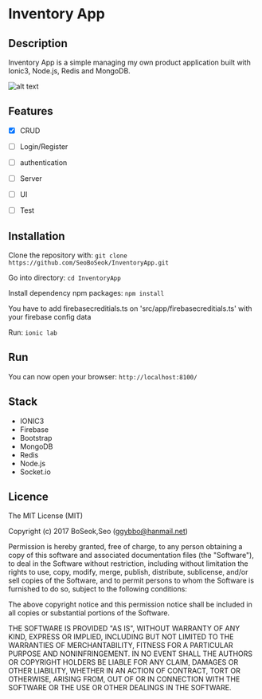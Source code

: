 # Inventory App



## Description

Inventory App is a simple managing my own product application built with Ionic3, Node.js, Redis and MongoDB.


![alt text](SeoBoSeok.github.io/inventoryAppMovieReSize.gif "demo")


## Features

- [X] CRUD
- [ ] Login/Register
- [ ] authentication
- [ ] Server
- [ ] UI
- [ ] Test



## Installation

Clone the repository with: `git clone https://github.com/SeoBoSeok/InventoryApp.git`

Go into directory: `cd InventoryApp`

Install dependency npm packages: `npm install`

You have to add firebasecreditials.ts on 'src/app/firebasecreditials.ts' with your firebase config data

Run: `ionic lab`



## Run

You can now open your browser: `http://localhost:8100/`



## Stack

* IONIC3
* Firebase
* Bootstrap
* MongoDB
* Redis
* Node.js
* Socket.io



## Licence
The MIT License (MIT)

Copyright (c) 2017 BoSeok,Seo (ggybbo@hanmail.net)

Permission is hereby granted, free of charge, to any person obtaining a copy
of this software and associated documentation files (the "Software"), to deal
in the Software without restriction, including without limitation the rights
to use, copy, modify, merge, publish, distribute, sublicense, and/or sell
copies of the Software, and to permit persons to whom the Software is
furnished to do so, subject to the following conditions:

The above copyright notice and this permission notice shall be included in
all copies or substantial portions of the Software.

THE SOFTWARE IS PROVIDED "AS IS", WITHOUT WARRANTY OF ANY KIND, EXPRESS OR
IMPLIED, INCLUDING BUT NOT LIMITED TO THE WARRANTIES OF MERCHANTABILITY,
FITNESS FOR A PARTICULAR PURPOSE AND NONINFRINGEMENT. IN NO EVENT SHALL THE
AUTHORS OR COPYRIGHT HOLDERS BE LIABLE FOR ANY CLAIM, DAMAGES OR OTHER
LIABILITY, WHETHER IN AN ACTION OF CONTRACT, TORT OR OTHERWISE, ARISING FROM,
OUT OF OR IN CONNECTION WITH THE SOFTWARE OR THE USE OR OTHER DEALINGS IN
THE SOFTWARE.